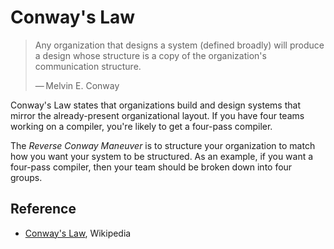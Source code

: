 # Conway's Law

> Any organization that designs a system (defined broadly) will produce a
> design whose structure is a copy of the organization's communication
> structure.
> 
> — Melvin E. Conway

Conway's Law states that organizations build and design systems that mirror the
already-present organizational layout. If you have four teams working on a
compiler, you're likely to get a four-pass compiler.

The _Reverse Conway Maneuver_ is to structure your organization to match how you
want your system to be structured. As an example, if you want a four-pass
compiler, then your team should be broken down into four groups.

## Reference

- [Conway's Law](https://en.wikipedia.org/wiki/Conway%27s_law), Wikipedia
